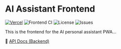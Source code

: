 # AI Assistant Frontend

[![Vercel](https://vercelbadge.vercel.app/api/Calathea-Z/project-bulldog-frontend)](https://project-bulldog-frontend.vercel.app)
![Frontend CI](https://github.com/Calathea-Z/project-bulldog-frontend/actions/workflows/ci.yml/badge.svg)
![License](https://img.shields.io/github/license/Calathea-Z/project-bulldog-frontend)
![Issues](https://img.shields.io/github/issues/Calathea-Z/project-bulldog-frontend)

This is the frontend for the AI personal assistant PWA...

🔗 [API Docs (Backend)](https://project-bulldog-backend-cwdkctdgd5hnfba8.westcentralus-01.azurewebsites.net/swagger)
